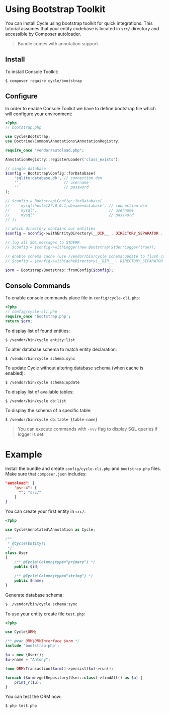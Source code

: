 # Using Bootstrap Toolkit
You can install Cycle using bootstrap toolkit for quick integrations. This tutorial assumes that your entity codebase is located in 
`src/` directory and accessible by Composer autoloader.

> Bundle comes with annotation support.

## Install
To install Console Toolkit:

```
$ composer require cycle/bootstrap
```

## Configure
In order to enable Console Toolkit we have to define bootstrap file which will configure your environment:

```php
<?php
// bootstrap.php

use Cycle\Bootstrap;
use Doctrine\Common\Annotations\AnnotationRegistry;

require_once "vendor/autoload.php";

AnnotationRegistry::registerLoader('class_exists');

// single database
$config = Bootstrap\Config::forDatabase(
    'sqlite:database.db', // connection dsn
    '',                   // username
    ''                    // password
);

// $config = Bootstrap\Config::forDatabase(
//    'mysql:host=127.0.0.1;dbname=database', // connection dsn
//    'mysql',                                // username
//    'mysql'                                 // password
// );

// which directory contains our entities
$config = $config->withEntityDirectory(__DIR__ . DIRECTORY_SEPARATOR . 'src');

// log all SQL messages to STDERR
// $config = $config->withLogger(new Bootstrap\StderrLogger(true));

// enable schema cache (use /vendor/bin/cycle schema:update to flush cache), keep commented to disable caching
// $config = $config->withCacheDirectory(__DIR__ . DIRECTORY_SEPARATOR . 'cache');

$orm = Bootstrap\Bootstrap::fromConfig($config);
```

## Console Commands
To enable console commands place file in `config/cycle-cli.php`:

```php
<?php
// config/cycle-cli.php
require_once 'bootstrap.php';
return $orm;
```

To display list of found entities:

```
$ /vendor/bin/cycle entity:list
```

To alter database schema to match entity declaration:

```
$ /vendor/bin/cycle schema:sync
```

To update Cycle without altering database schema (when cache is enabled):

```
$ /vendor/bin/cycle schema:update
```

To display list of available tables:
```
$ /vendor/bin/cycle db:list
```

To display the schema of a specific table:

```
$ /vendor/bin/cycle db:table {table-name}
```

> You can execute commands with `-vvv` flag to display SQL queries if logger is set.

# Example
Install the bundle and create `config/cycle-cli.php` and `bootstrap.php` files. Make sure that `composer.json` includes:

```json
"autoload": {
    "psr-4": {
      "": "src/"
    }
}
```

You can create your first entity in `src/`:

```php
<?php

use Cycle\Annotated\Annotation as Cycle;

/**
 * @Cycle\Entity()
 */
class User
{
    /** @Cycle\Column(type="primary") */
    public $id;

    /** @Cycle\Column(type="string") */
    public $name;
}
```

Generate database schema:

```bash
$ ./vendor/bin/cycle schema:sync
```

To use your entity create file `test.php`:

```php
<?php

use Cycle\ORM;

/** @var ORM\ORMInterface $orm */
include 'bootstrap.php';

$u = new \User();
$u->name = "Antony";

(new ORM\Transaction($orm))->persist($u)->run();

foreach ($orm->getRepository(User::class)->findAll() as $u) {
    print_r($u);
}
```

You can test the ORM now:

```bash
$ php test.php
```
